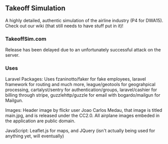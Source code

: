 ## Takeoff Simulation

A highly detailed, authentic simulation of the airline industry (P4 for DWA15). Check out our wiki (that still needs to have stuff put in it)!

### TakeoffSim.com
Release has been delayed due to an unfortunately successful attack on the server.

### Uses

Laravel Packages:
Uses fzaninotto/faker for fake employees, laravel framework for routing and much more,  league/geotools for geograhpical processing, cartalyst/sentry for authentication/groups, laravel/cashier for billing through stripe, guzzlehttp/guzzle for email with bogardo/mailgun for Mailgun. 

Images:
Header image by flickr user Joao Carlos Medau, that image is titled main.jpg, and is released under the CC2.0. All airplane images embeded in the application are public domain.

JavaScript:
Leaflet.js for maps, and JQuery (isn't actually being used for anything yet, will eventually)
